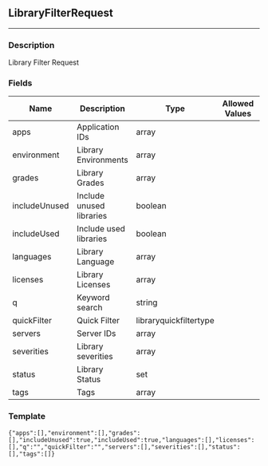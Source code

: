 ## LibraryFilterRequest
---
### Description
Library Filter Request
### Fields
| Name | Description | Type | Allowed Values | Required |
| ---- | ----------- | ---- | -------------- | -------- |
| apps | Application IDs | array |  | false |
| environment | Library Environments | array |  | false |
| grades | Library Grades | array |  | false |
| includeUnused | Include unused libraries | boolean |  | false |
| includeUsed | Include used libraries | boolean |  | false |
| languages | Library Language | array |  | false |
| licenses | Library Licenses | array |  | false |
| q | Keyword search | string |  | false |
| quickFilter | Quick Filter | libraryquickfiltertype |  | false |
| servers | Server IDs | array |  | false |
| severities | Library severities | array |  | false |
| status | Library Status | set |  | false |
| tags | Tags | array |  | false |
### Template
```
{"apps":[],"environment":[],"grades":[],"includeUnused":true,"includeUsed":true,"languages":[],"licenses":[],"q":"","quickFilter":"","servers":[],"severities":[],"status":[],"tags":[]}
```
